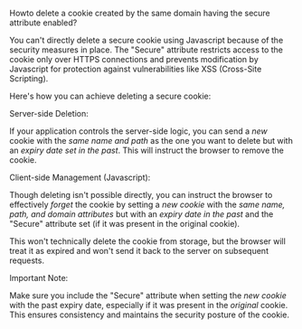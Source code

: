 Howto delete a cookie created by the same domain having the secure attribute enabled?

You can't directly delete a secure cookie using Javascript because of the
security measures in place. The "Secure" attribute restricts access to the
cookie only over HTTPS connections and prevents modification by Javascript
for protection against vulnerabilities like XSS (Cross-Site Scripting).

Here's how you can achieve deleting a secure cookie:

Server-side Deletion:

If your application controls the server-side logic, you can send a *new*
cookie with the *same name and path* as the one you want to delete but with
an *expiry date set in the past*. This will instruct the browser to remove
the cookie.

Client-side Management (Javascript):

Though deleting isn't possible directly, you can instruct the browser to
effectively *forget* the cookie by setting a *new cookie* with the *same name, path, and domain attributes*
but with an *expiry date in the past* and the "Secure" attribute set (if
it was present in the original cookie).

This won't technically delete the cookie from storage, but the browser will
treat it as expired and won't send it back to the server on subsequent
requests.

Important Note:

Make sure you include the "Secure" attribute when setting the *new cookie*
with the past expiry date, especially if it was present in the *original*
cookie. This ensures consistency and maintains the security posture of the
cookie.
